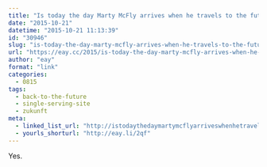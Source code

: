 ```yaml
---
title: "Is today the day Marty McFly arrives when he travels to the future?"
date: "2015-10-21"
datetime: "2015-10-21 11:13:39"
id: "30946"
slug: "is-today-the-day-marty-mcfly-arrives-when-he-travels-to-the-future"
url: "https://eay.cc/2015/is-today-the-day-marty-mcfly-arrives-when-he-travels-to-the-future/"
author: "eay"
format: "link"
categories:
  - 0815
tags:
  - back-to-the-future
  - single-serving-site
  - zukunft
meta:
  - linked_list_url: "http://istodaythedaymartymcflyarriveswhenhetravelstothefuture.com/"
  - yourls_shorturl: "http://eay.li/2qf"
---
```


Yes.
